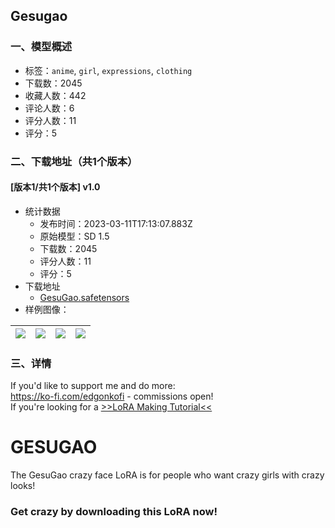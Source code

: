 ## Gesugao 
### 一、模型概述

- 标签：`anime`, `girl`, `expressions`, `clothing`
- 下载数：2045
- 收藏人数：442
- 评论人数：6
- 评分人数：11
- 评分：5

### 二、下载地址（共1个版本）

#### [版本1/共1个版本] v1.0

- 统计数据
  - 发布时间：2023-03-11T17:13:07.883Z
  - 原始模型：SD 1.5
  - 下载数：2045
  - 评分人数：11
  - 评分：5
- 下载地址
  - [GesuGao.safetensors](https://civitai.com/api/download/models/17706)
- 样例图像：

| <img src="https://image.civitai.com/xG1nkqKTMzGDvpLrqFT7WA/78ce3b0c-2e9f-4140-73f7-e506ffcc6700/width=450/181030.jpeg" /> | <img src="https://image.civitai.com/xG1nkqKTMzGDvpLrqFT7WA/8af0b8b8-785f-446a-a19b-80f774569f00/width=450/181039.jpeg" /> | <img src="https://image.civitai.com/xG1nkqKTMzGDvpLrqFT7WA/25ecc158-08b0-4938-8572-94a424208f00/width=450/181038.jpeg" /> | <img src="https://image.civitai.com/xG1nkqKTMzGDvpLrqFT7WA/adf8a7cf-c92e-45d3-7827-8c513f6dec00/width=450/181037.jpeg" /> |
| ---- | ---- | ---- | ---- |


### 三、详情
<p>If you'd like to support me and do more:<br /><a target="_blank" rel="ugc" href="https://ko-fi.com/edgonkofi">https://ko-fi.com/edgonkofi</a> - commissions open!<br />If you're looking for a <a target="_blank" rel="ugc" href="https://ko-fi.com/post/LoRA-Making-Tutorial-R6R3JEC2M">&gt;&gt;LoRA Making Tutorial&lt;&lt;</a></p><h1>GESUGAO</h1><p>The GesuGao crazy face LoRA is for people who want crazy girls with crazy looks!</p><h3>Get crazy by downloading this LoRA now!</h3>